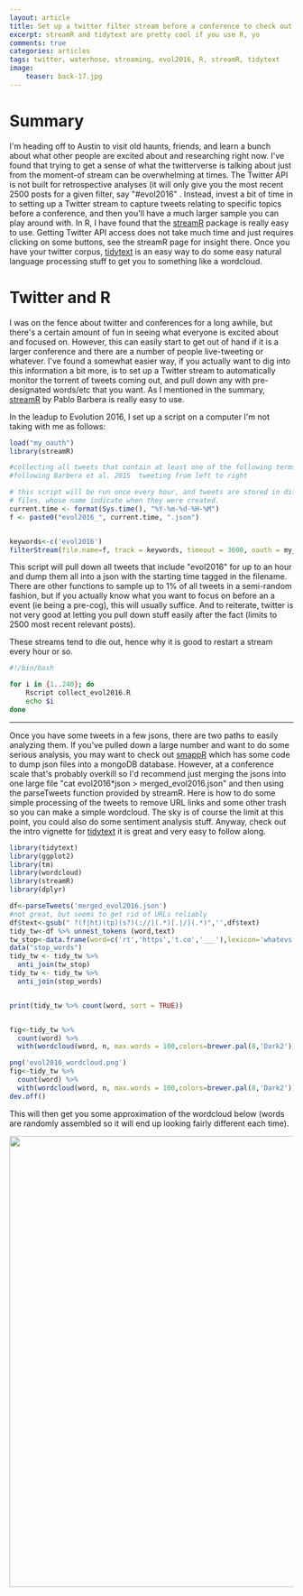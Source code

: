 ```yaml
---
layout: article
title: Set up a twitter filter stream before a conference to check out the zeitgeist!
excerpt: streamR and tidytext are pretty cool if you use R, yo
comments: true
categories: articles
tags: twitter, waterhose, streaming, evol2016, R, streamR, tidytext
image:
    teaser: back-17.jpg
---
```


# Summary

I'm heading off to Austin to visit old haunts, friends, and learn a bunch about what other people are excited about and researching right now. I've found that trying to get a sense of what the twitterverse is talking about just from the moment-of stream can be overwhelming at times. The Twitter API is not built for retrospective analyses (it will only give you the most recent 2500 posts for a given filter, say "#evol2016" . Instead, invest a bit of time in to setting up a Twitter stream to capture tweets relating to specific topics before a conference, and then you'll have a much larger sample you can play around with. In R, I have found that the [streamR](https://github.com/pablobarbera/streamR) package is really easy to use. Getting Twitter API access does not take much time and just requires clicking on some buttons, see the streamR page for insight there. Once you have your twitter corpus, [tidytext](https://cran.r-project.org/web/packages/tidytext/index.html) is an easy way to do some easy natural language processing stuff to get you to something like a wordcloud.

# Twitter and R

I was on the fence about twitter and conferences for a long awhile, but there's a certain amount of fun in seeing what everyone is excited about and focused on. However, this can easily start to get out of hand if it is a larger conference and there are a number of people live-tweeting or whatever. I've found a somewhat easier way, if you actually want to dig into this information a bit more, is to set up a Twitter stream to automatically monitor the torrent of tweets coming out, and pull down any with pre-designated words/etc that you want. As I mentioned in the summary, [streamR](https://github.com/pablobarbera/streamR) by Pablo Barbera is really easy to use. 

In the leadup to Evolution 2016, I set up a script on a computer I'm not taking with me as follows:

```R
load("my_oauth")
library(streamR)

#collecting all tweets that contain at least one of the following terms
#following Barbera et al. 2015  tweeting from left to right

# this script will be run once every hour, and tweets are stored in different
# files, whose name indicate when they were created.
current.time <- format(Sys.time(), "%Y-%m-%d-%H-%M")
f <- paste0("evol2016_", current.time, ".json")


keywords<-c('evol2016')
filterStream(file.name=f, track = keywords, timeout = 3600, oauth = my_oauth)
```


This script will pull down all tweets that include "evol2016" for up to an hour and dump them all into a json with the starting time tagged in the filename. There are other functions to sample up to 1% of all tweets in a semi-random fashion, but if you actually know what you want to focus on before an a event (ie being a pre-cog), this will usually suffice. And to reiterate, twitter is not very good at letting you pull down stuff easily after the fact (limits to 2500 most recent relevant posts).

These streams tend to die out, hence why it is good to restart a stream every hour or so.

```bash
#!/bin/bash

for i in {1..240}; do
    Rscript collect_evol2016.R
    echo $i
done
```

***

Once you have some tweets in a few jsons, there are two paths to easily analyzing them. If you've pulled down a large number and want to do some serious analysis, you may want to check out [smappR](https://github.com/SMAPPNYU/smappR) which has some code to dump json files into a mongoDB database. However, at a conference scale that's probably overkill so I'd recommend just merging the jsons into one large file "cat evol2016*json > merged_evol2016.json" and then using the parseTweets function provided by streamR. Here is how to do some simple processing of the tweets to remove URL links and some other trash so you can make a simple wordcloud. The sky is of course the limit at this point, you could also do some sentiment analysis stuff. Anyway, check out the intro vignette for [tidytext](https://cran.r-project.org/web/packages/tidytext/vignettes/tidytext.html) it is great and very easy to follow along.

```R
library(tidytext)
library(ggplot2)
library(tm)
library(wordcloud)
library(streamR)
library(dplyr)

df<-parseTweets('merged_evol2016.json')
#not great, but seems to get rid of URLs reliably
df$text<-gsub(" ?(f|ht)(tp)(s?)(://)(.*)[.|/](.*)",'',df$text)
tidy_tw<-df %>% unnest_tokens (word,text)
tw_stop<-data.frame(word=c('rt','https','t.co','___'),lexicon='whatevs')
data("stop_words")
tidy_tw <- tidy_tw %>%
  anti_join(tw_stop)
tidy_tw <- tidy_tw %>%
  anti_join(stop_words)


print(tidy_tw %>% count(word, sort = TRUE)) 


fig<-tidy_tw %>%
  count(word) %>%
  with(wordcloud(word, n, max.words = 100,colors=brewer.pal(8,'Dark2')))

png('evol2016_wordcloud.png')
fig<-tidy_tw %>%
  count(word) %>%
  with(wordcloud(word, n, max.words = 100,colors=brewer.pal(8,'Dark2')))
dev.off()
```

This will then get you some approximation of the wordcloud below (words are randomly assembled so it will end up looking fairly different each time).

<img src="https://thomas-keller.github.io/images/evol2016_wordcloud.png" width="800">
